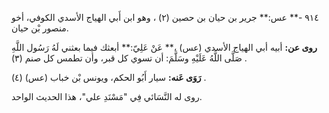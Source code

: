 ٩١٤ -** عس:** جرير بن حيان بن حصين (٢) ، وهو ابن أَبي الهياج الأسدي الكوفي، أخو منصور بْن حيان.

**روى عن:** أبيه أبي الهياج الأسدي (عس) ،** عَنْ عَلِيّ:** أبعثك فيما بعثني لَهُ رَسُول اللَّهِ صَلَّى اللَّهُ عَلَيْهِ وسَلَّمَ: أن تسوي كل قبر، وأن تطمس كل صنم (٣) .

**رَوَى عَنه:** سيار أَبُو الحكم، ويونس بْن خباب (عس) (٤) .

روى له النَّسَائي فِي "مَسْنَدِ علي"، هذا الحديث الواحد.